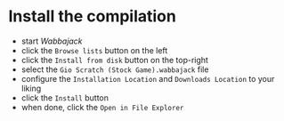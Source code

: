 # Install the compilation

* start *Wabbajack*
* click the `Browse lists` button on the left
* click the `Install from disk` button on the top-right
* select the `Gio Scratch (Stock Game).wabbajack` file
* configure the `Installation Location` and `Downloads Location` to your liking
* click the `Install` button
* when done, click the `Open in File Explorer`
